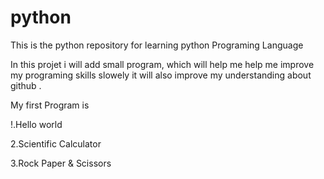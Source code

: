 # python
This is the python repository for learning python Programing Language 

In this projet i will add small program, which will help me help me improve my programing skills slowely it will also improve my understanding about github .

 My first Program is 
 
 !.Hello world
 
 2.Scientific Calculator
 
 3.Rock Paper & Scissors
